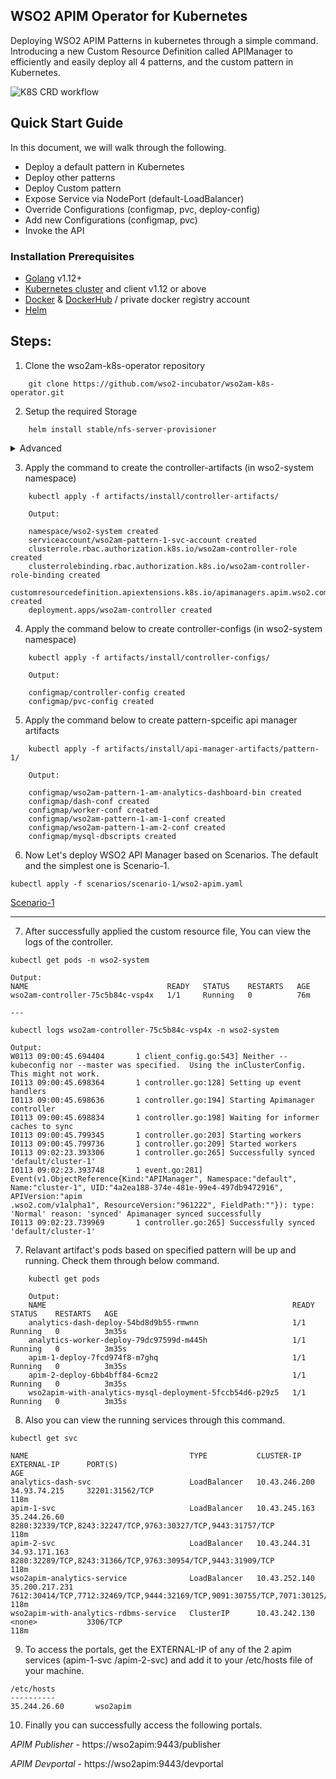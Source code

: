 ## WSO2 APIM Operator for Kubernetes

Deploying WSO2 APIM Patterns in kubernetes through a simple command. Introducing a new Custom Resource Definition called APIManager to efficiently and easily deploy all 4 patterns, and the custom pattern in Kubernetes.

![K8S CRD workflow](https://github.com/wso2-incubator/wso2am-k8s-operator/blob/master/docs/images/crd-overview.png "K8S CRD workflow")

## Quick Start Guide

In this document, we will walk through the following.
* Deploy a default pattern in Kubernetes
* Deploy other patterns
* Deploy Custom pattern
* Expose Service via NodePort (default-LoadBalancer)
* Override Configurations (configmap, pvc, deploy-config)
* Add new Configurations (configmap, pvc)
* Invoke the API

### Installation Prerequisites
* [Golang](https://golang.org/doc/install) v1.12+ 
* [Kubernetes cluster](https://kubernetes.io/docs/setup/) and client v1.12 or above
* [Docker](https://docs.docker.com/install/) & [DockerHub](https://hub.docker.com/) / private docker registry account
* [Helm](http://docs.shippable.com/deploy/tutorial/deploy-to-gcp-gke-helm/)

## Steps:
1. Clone the wso2am-k8s-operator repository

``` 
    git clone https://github.com/wso2-incubator/wso2am-k8s-operator.git 
```

2. Setup the required Storage
```
    helm install stable/nfs-server-provisioner
```
   
<details>
<summary>Advanced</summary>
<br>
<ul><li>GCP Users:</li>
    
#### Running External-nfs

**Prerequisites**
1. NFS Server Ip

2. Create Paths inside the server
```
sudo mkdir -p $HOME/test/wso2-apim/pattern-1/synapse-configs
sudo mkdir -p $HOME/test/wso2-apim/pattern-1/executionplans
sudo mkdir -p $HOME/test/wso2-apim/pattern-1/mysql
```

Before running the controller, do the following steps.
      
1. Create a new file with the name “pv.yaml” and copy the following code and paste it there. 

```
apiVersion: v1
kind: PersistentVolume
metadata:
  name: wso2am-pattern-1-shared-apim-synapse-configs-pv
spec:
  accessModes:
  - ReadWriteMany
  capacity:
    storage: 1Gi
  persistentVolumeReclaimPolicy: Retain
  nfs:
    path: “$HOME/test/wso2-apim/pattern-1/synapse-configs”
    server: “enter_your_server_ip”
 
---

apiVersion: v1
kind: PersistentVolume
metadata:
  name: wso2am-pattern-1-shared-apim-executionplans-pv
spec:
  capacity:
    storage: 1Gi
  accessModes:
    - ReadWriteMany
  persistentVolumeReclaimPolicy: Retain
  nfs:
    path: “$HOME/test/wso2-apim/pattern-1/executionplans”
    server: “enter_your_server_ip”
 
---
 
apiVersion: v1
kind: PersistentVolume
metadata:
  name: wso2apim-with-analytics-mysql-pv
spec:
  capacity:
    storage: 20Gi
  accessModes:
    - ReadWriteMany
  persistentVolumeReclaimPolicy: Retain
  Nfs:
    path: “$HOME/test/wso2-apim/pattern-1/mysql”
    server: “enter_your_server_ip”
  
```
then change the server IP and run the following command with the namespace.

```
kubectl create -f pv.yaml -n <USER-NAMESPACE>
```

Create a new Configmap for PVC  using below template with the name of “pvc-conf.yaml” and replace the “nfs” value with the name of your storage class.
```
kind: ConfigMap
apiVersion: v1
metadata:
 name: pvc-config
 namespace: wso2-system
data:
 wso2amP1AmSynapseConfigsPvcName: "wso2am-p1-am-synapse-configs"
 wso2amP1AmExecutionPlansPvcName: "wso2am-p1-am-execution-plans"
 wso2amAmMysqlPvcName: "wso2am-p1-mysql"
 
 wso2amPvcAccessmode: "ReadWriteMany"
 
 wso2amPvcSynapseConfigsStorage: "1Gi"
 wso2amPvcExecutionPlansStorage: "1Gi"
 wso2amPvcMysqlStorage: "20Gi"
 
 # for internal-nfs-server-provisioner
 storageClassName: "nfs"
 
```

<li>Minikube Users:</li>
    _HostPath setup_
 </ul>
</details>

  
    
3. Apply the command to create the controller-artifacts (in wso2-system namespace)

``` 
    kubectl apply -f artifacts/install/controller-artifacts/ 

    Output: 

    namespace/wso2-system created
    serviceaccount/wso2am-pattern-1-svc-account created
    clusterrole.rbac.authorization.k8s.io/wso2am-controller-role created
    clusterrolebinding.rbac.authorization.k8s.io/wso2am-controller-role-binding created
    customresourcedefinition.apiextensions.k8s.io/apimanagers.apim.wso2.com created
    deployment.apps/wso2am-controller created
```
4. Apply the command below to create controller-configs (in wso2-system namespace)
```
    kubectl apply -f artifacts/install/controller-configs/
    
    Output:
    
    configmap/controller-config created
    configmap/pvc-config created
```

5. Apply the command below to create pattern-spceific api manager artifacts
```
    kubectl apply -f artifacts/install/api-manager-artifacts/pattern-1/
    
    Output:
    
    configmap/wso2am-pattern-1-am-analytics-dashboard-bin created
    configmap/dash-conf created
    configmap/worker-conf created
    configmap/wso2am-pattern-1-am-1-conf created
    configmap/wso2am-pattern-1-am-2-conf created
    configmap/mysql-dbscripts created
```

6. Now Let's deploy WSO2 API Manager based on Scenarios. The default and the simplest one is Scenario-1.

```
kubectl apply -f scenarios/scenario-1/wso2-apim.yaml
```

[Scenario-1](https://github.com/wso2-incubator/wso2am-k8s-operator/blob/master/scenarios/scenario-1/README.md)

---

7. After successfully applied the custom resource file, 
   You can view the logs of the controller.
   
```
kubectl get pods -n wso2-system

Output:
NAME                               READY   STATUS    RESTARTS   AGE
wso2am-controller-75c5b84c-vsp4x   1/1     Running   0          76m

---

kubectl logs wso2am-controller-75c5b84c-vsp4x -n wso2-system

Output:
W0113 09:00:45.694404       1 client_config.go:543] Neither --kubeconfig nor --master was specified.  Using the inClusterConfig.  This might not work.
I0113 09:00:45.698364       1 controller.go:128] Setting up event handlers
I0113 09:00:45.698636       1 controller.go:194] Starting Apimanager controller
I0113 09:00:45.698834       1 controller.go:198] Waiting for informer caches to sync
I0113 09:00:45.799345       1 controller.go:203] Starting workers
I0113 09:00:45.799736       1 controller.go:209] Started workers
I0113 09:02:23.393306       1 controller.go:265] Successfully synced 'default/cluster-1'
I0113 09:02:23.393748       1 event.go:281] Event(v1.ObjectReference{Kind:"APIManager", Namespace:"default", Name:"cluster-1", UID:"4a2ea188-374e-481e-99e4-497db9472916", APIVersion:"apim
.wso2.com/v1alpha1", ResourceVersion:"961222", FieldPath:""}): type: 'Normal' reason: 'synced' Apimanager synced successfully
I0113 09:02:23.739969       1 controller.go:265] Successfully synced 'default/cluster-1'

```
7. Relavant artifact's pods based on specified pattern will be up and running. Check them through below command.
```
    kubectl get pods
    
    Output:
    NAME                                                       READY   STATUS    RESTARTS   AGE
    analytics-dash-deploy-54bd8d9b55-rmwnn                     1/1     Running   0          3m35s
    analytics-worker-deploy-79dc97599d-m445h                   1/1     Running   0          3m35s
    apim-1-deploy-7fcd974f8-m7ghq                              1/1     Running   0          3m35s
    apim-2-deploy-6bb4bff84-6cmz2                              1/1     Running   0          3m35s
    wso2apim-with-analytics-mysql-deployment-5fccb54d6-p29z5   1/1     Running   0          3m35s

```
8. Also you can view the running services through this command.
```
kubectl get svc

NAME                                    TYPE           CLUSTER-IP      EXTERNAL-IP      PORT(S)                                                                                     AGE
analytics-dash-svc                      LoadBalancer   10.43.246.200   34.93.74.215     32201:31562/TCP                                                                             118m
apim-1-svc                              LoadBalancer   10.43.245.163   35.244.26.60     8280:32339/TCP,8243:32247/TCP,9763:30327/TCP,9443:31757/TCP                                 118m
apim-2-svc                              LoadBalancer   10.43.244.31    34.93.171.163    8280:32289/TCP,8243:31366/TCP,9763:30954/TCP,9443:31909/TCP                                 118m
wso2apim-analytics-service              LoadBalancer   10.43.252.140   35.200.217.231   7612:30414/TCP,7712:32469/TCP,9444:32169/TCP,9091:30755/TCP,7071:30125/TCP,7444:31236/TCP   118m
wso2apim-with-analytics-rdbms-service   ClusterIP      10.43.242.130   <none>           3306/TCP                                                                                    118m

```
9. To access the portals, get the EXTERNAL-IP of any of the 2 apim services (apim-1-svc /apim-2-svc) and add it to your /etc/hosts file of your machine.
```
/etc/hosts
----------
35.244.26.60       wso2apim

```

10. Finally you can successfully access the following portals.
   
   _APIM Publisher_ - https://wso2apim:9443/publisher
   
   _APIM Devportal_ - https://wso2apim:9443/devportal


  
